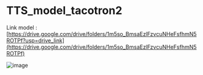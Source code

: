 # TTS_model_tacotron2

Link model : [https://drive.google.com/drive/folders/1m5so_BmsaEzlFzvcuNHeFsfhmN5ROTPf?usp=drive_link](https://drive.google.com/drive/folders/1m5so_BmsaEzlFzvcuNHeFsfhmN5ROTPf)


![image](https://github.com/Bacptit/TTS_model_tacotron2/assets/54921760/b1aef7a8-8f81-47cd-909c-0f36920949ab)
